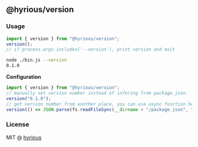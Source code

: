 ## @hyrious/version

### Usage

```js
import { version } from "@hyrious/version";
version();
// if process.argv.includes('--version'), print version and exit
```

```bash
node ./bin.js --version
0.1.0
```

**Configuration**

```js
import { version } from "@hyrious/version";
// manually set version number instead of infering from package.json.
version("0.1.0");
// get version number from another place, you can use async function here.
version(() => JSON.parse(fs.readFileSync(__dirname + "/package.json", "utf8")).version);
```

### License

MIT @ [hyrious](https://github.com/hyrious)
